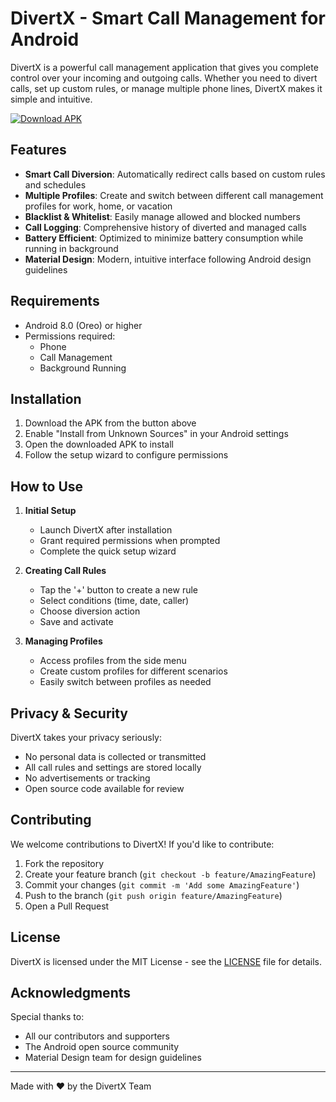 # DivertX - Smart Call Management for Android

DivertX is a powerful call management application that gives you complete control over your incoming and outgoing calls. Whether you need to divert calls, set up custom rules, or manage multiple phone lines, DivertX makes it simple and intuitive.

[![Download APK](https://img.shields.io/badge/Download-APK-green.svg)](https://github.com/xzunk/DivertXandroid/releases/download/v1.0.0/divertx.apk)

## Features

- **Smart Call Diversion**: Automatically redirect calls based on custom rules and schedules
- **Multiple Profiles**: Create and switch between different call management profiles for work, home, or vacation
- **Blacklist & Whitelist**: Easily manage allowed and blocked numbers
- **Call Logging**: Comprehensive history of diverted and managed calls
- **Battery Efficient**: Optimized to minimize battery consumption while running in background
- **Material Design**: Modern, intuitive interface following Android design guidelines


## Requirements

- Android 8.0 (Oreo) or higher
- Permissions required:
  - Phone
  - Call Management
  - Background Running

## Installation

1. Download the APK from the button above
2. Enable "Install from Unknown Sources" in your Android settings
3. Open the downloaded APK to install
4. Follow the setup wizard to configure permissions

## How to Use

1. **Initial Setup**
   - Launch DivertX after installation
   - Grant required permissions when prompted
   - Complete the quick setup wizard

2. **Creating Call Rules**
   - Tap the '+' button to create a new rule
   - Select conditions (time, date, caller)
   - Choose diversion action
   - Save and activate

3. **Managing Profiles**
   - Access profiles from the side menu
   - Create custom profiles for different scenarios
   - Easily switch between profiles as needed

## Privacy & Security

DivertX takes your privacy seriously:
- No personal data is collected or transmitted
- All call rules and settings are stored locally
- No advertisements or tracking
- Open source code available for review

## Contributing

We welcome contributions to DivertX! If you'd like to contribute:

1. Fork the repository
2. Create your feature branch (`git checkout -b feature/AmazingFeature`)
3. Commit your changes (`git commit -m 'Add some AmazingFeature'`)
4. Push to the branch (`git push origin feature/AmazingFeature`)
5. Open a Pull Request


## License

DivertX is licensed under the MIT License - see the [LICENSE](LICENSE) file for details.

## Acknowledgments

Special thanks to:
- All our contributors and supporters
- The Android open source community
- Material Design team for design guidelines

---
Made with ❤️ by the DivertX Team
